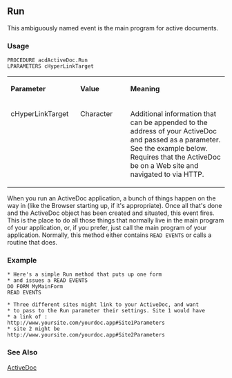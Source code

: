 ## Run

This ambiguously named event is the main program for active documents.

### Usage

```foxpro
PROCEDURE acdActiveDoc.Run
LPARAMETERS cHyperLinkTarget
```
<table>
<tr>
  <td width="32%" valign="top">
  <p><b>Parameter</b></p>
  </td>
  <td width="23%" valign="top">
  <p><b>Value</b></p>
  </td>
  <td width="45%" valign="top">
  <p><b>Meaning</b></p>
  </td>
 </tr>
<tr>
  <td width="32%" valign="top">
  <p>cHyperLinkTarget</p>
  </td>
  <td width="23%" valign="top">
  <p>Character</p>
  </td>
  <td width="45%" valign="top">
  <p>Additional information that can be appended to the address of your ActiveDoc and passed as a parameter. See the example below. Requires that the ActiveDoc be on a Web site and navigated to via HTTP.</p>
  </td>
 </tr>
</table>

When you run an ActiveDoc application, a bunch of things happen on the way in (like the Browser starting up, if it's appropriate). Once all that's done and the ActiveDoc object has been created and situated, this event fires. This is the place to do all those things that normally live in the main program of your application, or, if you prefer, just call the main program of your application. Normally, this method either contains `READ EVENTS` or calls a routine that does.

### Example

```foxpro
* Here's a simple Run method that puts up one form
* and issues a READ EVENTS
DO FORM MyMainForm
READ EVENTS

* Three different sites might link to your ActiveDoc, and want
* to pass to the Run parameter their settings. Site 1 would have
* a link of :
http://www.yoursite.com/yourdoc.app#Site1Parameters
* site 2 might be
http://www.yoursite.com/yourdoc.app#Site2Parameters
```
### See Also

[ActiveDoc](s4g767.md)